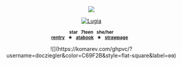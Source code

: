 <p align="center">
<img src="https://64.media.tumblr.com/9fd58a223da5e52b91d47881cf65c269/c3f2bfed2dca505a-71/s1280x1920/8d02d53e1c85f858ce0e5168c3b2efd7fbeff53c.pnj"/>
</p>
<p align="center">
<a href="https://pokemondb.net/pokedex/lugia"><img src="https://files.catbox.moe/mg8zyb.gif" alt="Lugia"></a>
<p align="center"
  
<sup>**star⠀7teen⠀she/her** </sub></sup> <br>
  <sup>[**rentry**](https://rentry.co/starpkm)⠀★⠀[**atabook**](https://starpkmn.atabook.org/)⠀★⠀[**strawpage**](https://starpkmn.straw.page)⠀
<p align="center"> 
![](https://komarev.com/ghpvc/?username=docziegler&color=C69F2B&style=flat-square&label=ʚɞ)

